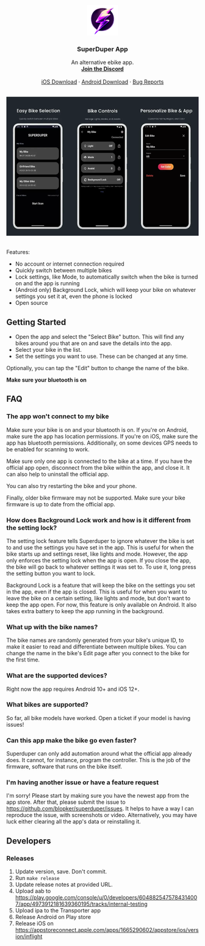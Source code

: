 <!-- PROJECT LOGO -->
<br />
<div align="center">
  <a href="https://github.com/othneildrew/Best-README-Template">
    <img src="assets/superduper-nobg.png" alt="Logo" width="80" height="80">
  </a>

  <h3 align="center">SuperDuper App</h3>

  <p align="center">
    An alternative ebike app.
    <br />
    <a href="https://discord.gg/STvgARZYaw"><strong>Join the Discord</strong></a>
    <br />
    <br />
    <a href="https://testflight.apple.com/join/Tl0UibRY">iOS Download</a>
    ·
    <a href="https://play.google.com/store/apps/details?id=io.kbl.superduper">Android Download</a>
    ·
    <a href="https://github.com/blopker/superduper/issues">Bug Reports</a>
  </p>
</div>
<br/>
<div align="center">
    <img src="assets/superdupergithub.webp" alt="Logo">
</div>
<br/>

Features:

- No account or internet connection required
- Quickly switch between multiple bikes
- Lock settings, like Mode, to automatically switch when the bike is turned on and the app is running
- (Android only) Background Lock, which will keep your bike on whatever settings you set it at, even the phone is locked
- Open source

## Getting Started

- Open the app and select the "Select Bike" button. This will find any bikes around you that are on and save the details into the app.
- Select your bike in the list.
- Set the settings you want to use. These can be changed at any time.

Optionally, you can tap the "Edit" button to change the name of the bike.

**Make sure your bluetooth is on**

## FAQ

### The app won't connect to my bike

Make sure your bike is on and your bluetooth is on. If you're on Android, make sure the app has location permissions. If you're on iOS, make sure the app has bluetooth permissions. Additionally, on some devices GPS needs to be enabled for scanning to work.

Make sure only one app is connected to the bike at a time. If you have the official app open, disconnect from the bike within the app, and close it. It can also help to uninstall the official app.

You can also try restarting the bike and your phone.

Finally, older bike firmware may not be supported. Make sure your bike firmware is up to date from the official app.

### How does Background Lock work and how is it different from the setting lock?

The setting lock feature tells Superduper to ignore whatever the bike is set to and use the settings you have set in the app. This is useful for when the bike starts up and settings reset, like lights and mode. However, the app only enforces the setting lock when the app is open. If you close the app, the bike will go back to whatever settings it was set to. To use it, long press the setting button you want to lock.

Background Lock is a feature that will keep the bike on the settings you set in the app, even if the app is closed. This is useful for when you want to leave the bike on a certain setting, like lights and mode, but don't want to keep the app open. For now, this feature is only available on Android. It also takes extra battery to keep the app running in the background.

### What up with the bike names?

The bike names are randomly generated from your bike's unique ID, to make it easier to read and differentiate between multiple bikes. You can change the name in the bike's Edit page after you connect to the bike for the first time.

### What are the supported devices?

Right now the app requires Android 10+ and iOS 12+.

### What bikes are supported?

So far, all bike models have worked. Open a ticket if your model is having issues!

### Can this app make the bike go even faster?

Superduper can only add automation around what the official app already does. It cannot, for instance, program the controller. This is the job of the firmware, software that runs on the bike itself.

### I'm having another issue or have a feature request

I'm sorry! Please start by making sure you have the newest app from the app store. After that, please submit the issue to https://github.com/blopker/superduper/issues. It helps to have a way I can reproduce the issue, with screenshots or video. Alternatively, you may have luck either clearing all the app's data or reinstalling it.

## Developers

### Releases

1. Update version, save. Don't commit.
1. Run `make release`
1. Update release notes at provided URL.
1. Upload aab to https://play.google.com/console/u/0/developers/6048825475784314007/app/4973912181639360195/tracks/internal-testing
1. Upload ipa to the Transporter app
1. Release Android on Play store
1. Release iOS on https://appstoreconnect.apple.com/apps/1665290602/appstore/ios/version/inflight
